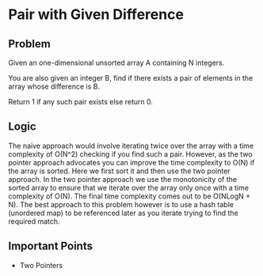 # Pair with Given Difference

## Problem

Given an one-dimensional unsorted array A containing N integers.

You are also given an integer B, find if there exists a pair of elements in the array whose difference is B.

Return 1 if any such pair exists else return 0.

## Logic

The naive approach would involve iterating twice over the array with a time complexity of O(N^2) checking if you find such a pair. However, as the two pointer approach advocates you can improve the time complexity to O(N) if the array is sorted. Here we first sort it and then use the two pointer approach. In the two pointer approach we use the monotonicity of the sorted array to ensure that we iterate over the array only once with a time complexity of O(N). The final time complexity comes out to be O(NLogN + N). The best approach to this problem however is to use a hash table (unordered map) to be referenced later as you iterate trying to find the required match.

## Important Points

- Two Pointers